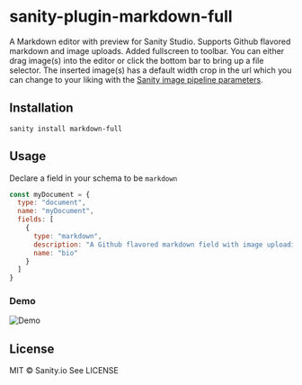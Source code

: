 # sanity-plugin-markdown-full
A Markdown editor with preview for Sanity Studio. Supports Github flavored markdown and image uploads. Added fullscreen to toolbar. You can either drag image(s) into the editor or click the bottom bar to bring up a file selector. The inserted image(s) has a default width crop in the url which you can change to your liking with the [Sanity image pipeline parameters](https://www.sanity.io/docs/image-urls).

## Installation

```
sanity install markdown-full
```

## Usage
Declare a field in your schema to be `markdown`

```javascript
const myDocument = {
  type: "document",
  name: "myDocument",
  fields: [
    {
      type: "markdown",
      description: "A Github flavored markdown field with image uploading",
      name: "bio"
    }
  ]
}
```
### Demo

![Demo](https://user-images.githubusercontent.com/76360/135316429-f5bb1fea-a925-4721-9dfa-d693091ae8d1.gif)


## License

MIT © Sanity.io
See LICENSE

